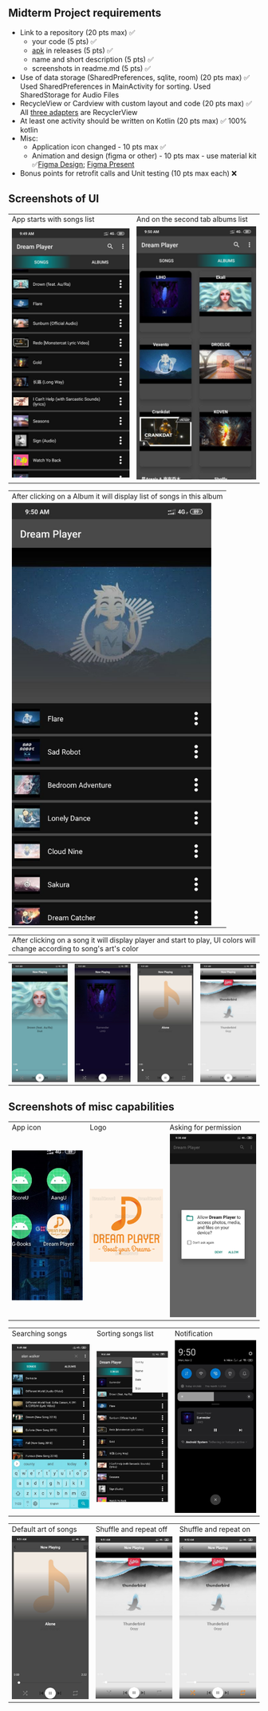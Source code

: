 ## Midterm Project requirements
* Link to a repository (20 pts max) ✅
  * your code (5 pts) ✅
  * [apk](releases/Dream%20Player%20-%201.0.0.apk) in releases (5 pts) ✅
  * name and short description (5 pts) ✅
  * screenshots in readme.md (5 pts) ✅
* Use of data storage (SharedPreferences, sqlite, room) (20 pts max) ✅ Used SharedPreferences in MainActivity for sorting. Used SharedStorage for Audio Files
* RecycleView or Cardview with custom layout and code (20 pts max) ✅ All [three adapters](app/src/main/java/com/example/dreamplayer/adapter) are RecyclerView
* At least one activity should be written on Kotlin (20 pts max) ✅ 100% kotlin
* Misc:
  * Application icon changed  - 10 pts max ✅
  * Animation and design (figma or other) - 10 pts max - use material kit ✅[Figma Design](https://www.figma.com/file/Dzu0dTdNDn2O7xfExjS8C6/Main?node-id=0%3A1); [Figma Present](https://www.figma.com/proto/Dzu0dTdNDn2O7xfExjS8C6/Main?node-id=2%3A0&scaling=scale-down)
* Bonus points for retrofit calls and Unit testing (10 pts max each) ❌

## Screenshots of UI
<table>
  <tr>
    <td>App starts with songs list</td>
     <td>And on the second tab albums list</td>
  </tr>
  <tr>
    <td><img src="screenshots/songs.jpg" width=400></td>
    <td><img src="screenshots/album.jpg" width=400></td>
  </tr>
 </table>

<table>
 <tr>
  <td>After clicking on a Album it will display list of songs in this album</td>
 </tr>
 <tr>
  <td><img align="left" width="400" src="screenshots/album_details.jpg"></td>
 </tr>
</table>

<table><tr><td>After clicking on a song it will display player and start to play, UI colors will change according to song's art's color</td></tr></table>
<table>
 <tr>
  <td><img src="screenshots/player.jpg"></td>
  <td><img src="screenshots/player 2.jpg"></td>
  <td><img src="screenshots/default_art.jpg"></td>
  <td><img src="screenshots/turn_off.jpg"></td>
 </tr>
</table>
 
 ## Screenshots of misc capabilities
 
<table>
 <tr>
  <td> App icon </td>
  <td> Logo </td>
  <td> Asking for permission </td>
 </tr>
 <tr>
  <td><img src="screenshots/icon.jpg" width=400></td>
  <td><img src="screenshots/logo.png" width=400></td>
  <td><img src="screenshots/ask.jpg" width=400></td>
 </tr>
</table>

<table>
 <tr>
  <td> Searching songs</td>
  <td> Sorting songs list</td>
  <td> Notification </td>
 </tr>
 <tr>
  <td><img src="screenshots/search.jpg" width=400></td>
  <td><img src="screenshots/sort.jpg" width=400></td>
  <td><img src="screenshots/notification.jpg" width=400></td>
 </tr>
</table>

<table>
 <tr>
  <td> Default art of songs </td>
  <td> Shuffle and repeat off</td>
  <td> Shuffle and repeat on</td>
 </tr>
 <tr>
  <td><img src="screenshots/default_art.jpg" width=400></td>
  <td><img src="screenshots/turn_off.jpg" width=400></td>
  <td><img src="screenshots/turn_on.jpg" width=400></td>
 </tr>
</table>
